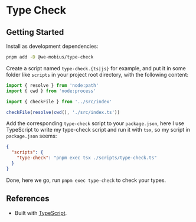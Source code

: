 # Type Check

## Getting Started

Install as development dependencies:

```sh
pnpm add -D @we-mobius/type-check
```

Create a script named `type-check.{ts|js}` for example, and put it in some folder like `scripts` in your project root directory, with the following content:

```typescript
import { resolve } from 'node:path'
import { cwd } from 'node:process'

import { checkFile } from '../src/index'

checkFile(resolve(cwd(), './src/index.ts'))
```

Add the corresponding `type-check` script to your `package.json`, here I use TypeScript to write my type-check script and run it with `tsx`, so my script in `package.json` seems:

```json
{
  "scripts": {
    "type-check": "pnpm exec tsx ./scripts/type-check.ts"
  }
}
```

Done, here we go, run `pnpm exec type-check` to check your types.

## References

- Built with [TypeScript](https://www.typescriptlang.org/).
